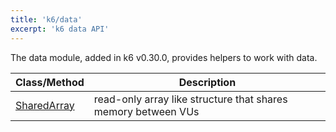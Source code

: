 ```yaml
---
title: 'k6/data'
excerpt: 'k6 data API'
---
```


The data module, added in k6 v0.30.0, provides helpers to work with data.

| Class/Method                                             | Description                                                   |
| -------------------------------------------------------- | ------------------------------------------------------------- |
| [SharedArray](/v0.31/javascript-api/k6-data/sharedarray) | read-only array like structure that shares memory between VUs |

